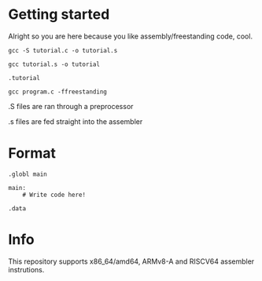 # Getting started

Alright so you are here because you like assembly/freestanding code, cool.


`gcc -S tutorial.c -o tutorial.s`

`gcc tutorial.s -o tutorial`

`.tutorial`


`gcc program.c -ffreestanding`

.S files are ran through a preprocessor

.s files are fed straight into the assembler

# Format

    .globl main

    main:
        # Write code here!

    .data

# Info
This repository supports x86_64/amd64, ARMv8-A and RISCV64 assembler instrutions.

